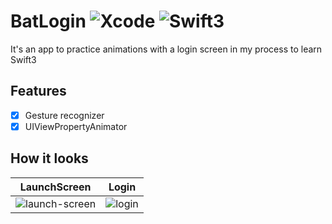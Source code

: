 # BatLogin ![Xcode](https://img.shields.io/badge/Xcode-8.2.1-green.svg) ![Swift3](https://img.shields.io/badge/swift-3.0.2-orange.svg)

It's an app to practice animations with a login screen in my process to learn Swift3

## Features
- [x] Gesture recognizer
- [x] UIViewPropertyAnimator

## How it looks

| LaunchScreen  | Login |
| --------- | --------- |
| ![launch-screen](https://cloud.githubusercontent.com/assets/1808666/23837250/53fa4e7a-0753-11e7-9e2c-374af838cbe3.png) | ![login](https://cloud.githubusercontent.com/assets/1808666/23837251/53fa7706-0753-11e7-990e-9d8685488c11.png) |
